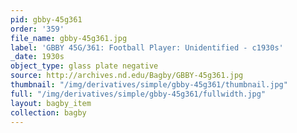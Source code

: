```yaml
---
pid: gbby-45g361
order: '359'
file_name: gbby-45g361.jpg
label: 'GBBY 45G/361: Football Player: Unidentified - c1930s'
_date: 1930s
object_type: glass plate negative
source: http://archives.nd.edu/Bagby/GBBY-45g361.jpg
thumbnail: "/img/derivatives/simple/gbby-45g361/thumbnail.jpg"
full: "/img/derivatives/simple/gbby-45g361/fullwidth.jpg"
layout: bagby_item
collection: bagby
---
```

